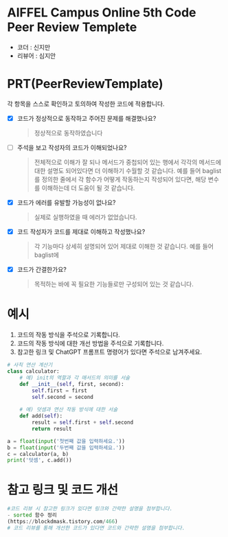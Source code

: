 # AIFFEL Campus Online 5th Code Peer Review Templete
- 코더 : 신지만
- 리뷰어 : 심지안


# PRT(PeerReviewTemplate) 
각 항목을 스스로 확인하고 토의하여 작성한 코드에 적용합니다.

- [X] 코드가 정상적으로 동작하고 주어진 문제를 해결했나요?
  > 정상적으로 동작하였습니다
- [ ] 주석을 보고 작성자의 코드가 이해되었나요?
  > 전체적으로 이해가 잘 되나 메서드가 중첩되어 있는 행에서 각각의 메서드에 대한 설명도 되어있다면 더 이해하기 수월할 것 같습니다.
  > 예를 들어 baglist를 정의한 줄에서 각 함수가 어떻게 작동하는지 작성되어 있다면, 해당 변수를 이해하는데 더 도움이 될 것 같습니다.
- [X] 코드가 에러를 유발할 가능성이 없나요?
  > 실제로 실행하였을 때 에러가 없었습니다.
- [X] 코드 작성자가 코드를 제대로 이해하고 작성했나요?
  > 각 기능마다 상세히 설명되어 있어 제대로 이해한 것 같습니다.
  예를 들어 baglist에 
- [X] 코드가 간결한가요?
  > 목적하는 바에 꼭 필요한 기능들로만 구성되어 있는 것 같습니다.

# 예시
1. 코드의 작동 방식을 주석으로 기록합니다.
2. 코드의 작동 방식에 대한 개선 방법을 주석으로 기록합니다.
3. 참고한 링크 및 ChatGPT 프롬프트 명령어가 있다면 주석으로 남겨주세요.
```python
# 사칙 연산 계산기
class calculator:
    # 예) init의 역할과 각 매서드의 의미를 서술
    def __init__(self, first, second):
        self.first = first
        self.second = second
    
    # 예) 덧셈과 연산 작동 방식에 대한 서술
    def add(self):
        result = self.first + self.second
        return result

a = float(input('첫번째 값을 입력하세요.')) 
b = float(input('두번째 값을 입력하세요.')) 
c = calculator(a, b)
print('덧셈', c.add()) 
```

# 참고 링크 및 코드 개선
```python
#코드 리뷰 시 참고한 링크가 있다면 링크와 간략한 설명을 첨부합니다.
- sorted 함수 정리
(https://blockdmask.tistory.com/466)
# 코드 리뷰를 통해 개선한 코드가 있다면 코드와 간략한 설명을 첨부합니다.
```
